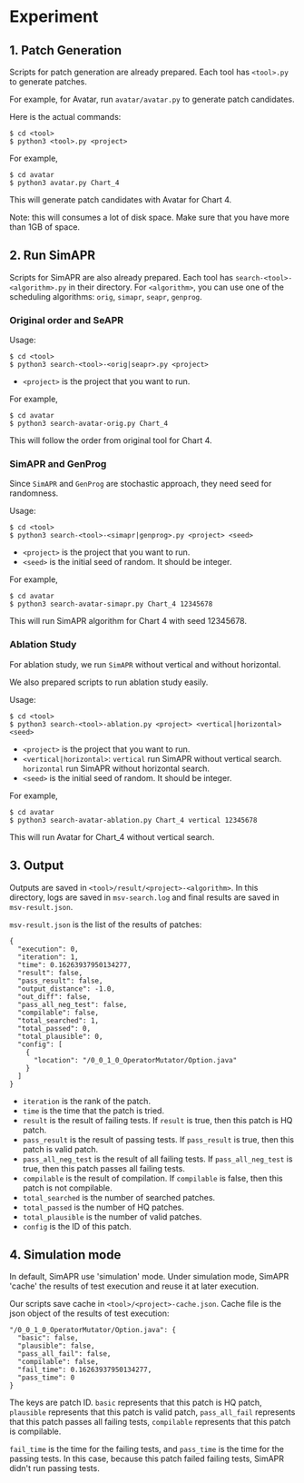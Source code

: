 # Experiment

## 1. Patch Generation
Scripts for patch generation are already prepared. Each tool has `<tool>.py` to generate patches.

For example, for Avatar, run `avatar/avatar.py` to generate patch candidates.

Here is the actual commands:
```
$ cd <tool>
$ python3 <tool>.py <project>
```

For example,
```
$ cd avatar
$ python3 avatar.py Chart_4
```
This will generate patch candidates with Avatar for Chart 4.

Note: this will consumes a lot of disk space. Make sure that you have more than 1GB of space.

## 2. Run SimAPR
Scripts for SimAPR are also already prepared. Each tool has `search-<tool>-<algorithm>.py` in their directory.
For `<algorithm>`, you can use one of the scheduling algorithms: `orig`, `simapr`, `seapr`, `genprog`.

### Original order and SeAPR
Usage:
```
$ cd <tool>
$ python3 search-<tool>-<orig|seapr>.py <project>
```
* `<project>` is the project that you want to run.

For example,
```
$ cd avatar
$ python3 search-avatar-orig.py Chart_4
```
This will follow the order from original tool for Chart 4.

### SimAPR and GenProg
Since `SimAPR` and `GenProg` are stochastic approach, they need seed for randomness.

Usage:
```
$ cd <tool>
$ python3 search-<tool>-<simapr|genprog>.py <project> <seed>
```
* `<project>` is the project that you want to run.
* `<seed>` is the initial seed of random. It should be integer.

For example,
```
$ cd avatar
$ python3 search-avatar-simapr.py Chart_4 12345678
```
This will run SimAPR algorithm for Chart 4 with seed 12345678.

### Ablation Study
For ablation study, we run `SimAPR` without vertical and without horizontal.

We also prepared scripts to run ablation study easily.

Usage:
```
$ cd <tool>
$ python3 search-<tool>-ablation.py <project> <vertical|horizontal> <seed>
```
* `<project>` is the project that you want to run.
* `<vertical|horizontal>`: `vertical` run SimAPR without vertical search. `horizontal` run SimAPR without horizontal search.
* `<seed>` is the initial seed of random. It should be integer.

For example,
```
$ cd avatar
$ python3 search-avatar-ablation.py Chart_4 vertical 12345678
```
This will run Avatar for Chart_4 without vertical search.

## 3. Output
Outputs are saved in `<tool>/result/<project>-<algorithm>`.
In this directory, logs are saved in `msv-search.log` and final results are saved in `msv-result.json`.

`msv-result.json` is the list of the results of patches:
```
{
  "execution": 0,
  "iteration": 1,
  "time": 0.16263937950134277,
  "result": false,
  "pass_result": false,
  "output_distance": -1.0,
  "out_diff": false,
  "pass_all_neg_test": false,
  "compilable": false,
  "total_searched": 1,
  "total_passed": 0,
  "total_plausible": 0,
  "config": [
    {
      "location": "/0_0_1_0_OperatorMutator/Option.java"
    }
  ]
}
```

* `iteration` is the rank of the patch.
* `time` is the time that the patch is tried.
* `result` is the result of failing tests. If `result` is true, then this patch is HQ patch.
* `pass_result` is the result of passing tests. If `pass_result` is true, then this patch is valid patch.
* `pass_all_neg_test` is the result of all failing tests. If `pass_all_neg_test` is true, then this patch passes all failing tests.
* `compilable` is the result of compilation. If `compilable` is false, then this patch is not compilable.
* `total_searched` is the number of searched patches.
* `total_passed` is the number of HQ patches.
* `total_plausible` is the number of valid patches.
* `config` is the ID of this patch.

## 4. Simulation mode
In default, SimAPR use 'simulation' mode. Under simulation mode, SimAPR 'cache' the results of test execution and reuse it at later execution.

Our scripts save cache in `<tool>/<project>-cache.json`.
Cache file is the json object of the results of test execution:
```
"/0_0_1_0_OperatorMutator/Option.java": {
  "basic": false,
  "plausible": false,
  "pass_all_fail": false,
  "compilable": false,
  "fail_time": 0.16263937950134277,
  "pass_time": 0
}
```
The keys are patch ID. `basic` represents that this patch is HQ patch, `plausible` represents that this patch is valid patch,
`pass_all_fail` represents that this patch passes all failing tests, `compilable` represents that this patch is compilable.

`fail_time` is the time for the failing tests, and `pass_time` is the time for the passing tests.
In this case, because this patch failed failing tests, SimAPR didn't run passing tests.